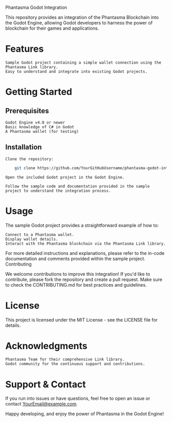 Phantasma Godot Integration

This repository provides an integration of the Phantasma Blockchain into the Godot Engine, allowing Godot developers to harness the power of blockchain for their games and applications.

# Features

    Sample Godot project containing a simple wallet connection using the Phantasma Link library.
    Easy to understand and integrate into existing Godot projects.

# Getting Started

## Prerequisites

    Godot Engine v4.0 or newer
    Basic knowledge of C# in Godot
    A Phantasma wallet (for testing)

## Installation

    Clone the repository:

```sh
    git clone https://github.com/YourGitHubUsername/phantasma-godot-integration.git
```

    Open the included Godot project in the Godot Engine.

    Follow the sample code and documentation provided in the sample project to understand the integration process.

# Usage

The sample Godot project provides a straightforward example of how to:

    Connect to a Phantasma wallet.
    Display wallet details.
    Interact with the Phantasma blockchain via the Phantasma Link library.

For more detailed instructions and explanations, please refer to the in-code documentation and comments provided within the sample project.
Contributing

We welcome contributions to improve this integration! If you'd like to contribute, please fork the repository and create a pull request. Make sure to check the CONTRIBUTING.md for best practices and guidelines.

# License

This project is licensed under the MIT License - see the LICENSE file for details.

# Acknowledgments

    Phantasma Team for their comprehensive Link library.
    Godot community for the continuous support and contributions.

# Support & Contact

If you run into issues or have questions, feel free to open an issue or contact YourEmail@example.com.

Happy developing, and enjoy the power of Phantasma in the Godot Engine!